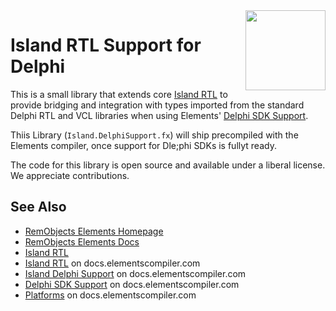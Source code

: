 <img src="https://www.remobjects.com/images/product-logos/Island-1024.png" width="128" style="float: right;" />

# Island RTL Support for Delphi


This is a small library that extends core [Island RTL](https://github.com/remobjects/IslandRTL) to provide bridging and integration with types imported from the standard Delphi RTL and VCL libraries when using Elements' [Delphi SDK Support](https://docs.elementscompiler.com/Oxygene/Delphi/DelphiSDKs).

Thiis Library (`Island.DelphiSupport.fx`) will ship precompiled with the Elements compiler, once support for Dle;phi SDKs is fullyt ready.

The code for this library is open source and available under a liberal license. We appreciate contributions.

## See Also

* [RemObjects Elements Homepage](http://www.elementscompiler.com/)
* [RemObjects Elements Docs](http://docs.elementscompiler.com/)
* [Island RTL](https://github.com/remobjects/IslandRTL)
* [Island RTL](http://docs.elementscompiler.com/API/IslandRTL/) on docs.elementscompiler.com
* [Island Delphi Support](http://docs.elementscompiler.com/API/IslandDelphiSupport/) on docs.elementscompiler.com
* [Delphi SDK Support](https://docs.elementscompiler.com/Oxygene/Delphi/DelphiSDKs) on docs.elementscompiler.com
* [Platforms](https://docs.elementscompiler.com/Platforms/) on docs.elementscompiler.com

